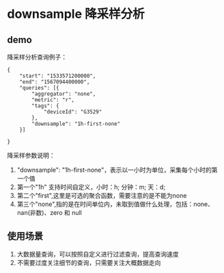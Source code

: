 # downsample 降采样分析

## demo
降采样分析查询例子：
```aidl
{
	"start": "1533571200000",
	"end": "1567094400000",
	"queries": [{
		"aggregator": "none",
		"metric": "r",
		"tags": {
			"deviceId": "G3529"
		},
		"downsample": "1h-first-none"
	}]

}
```
降采样参数说明：
1. "downsample": "1h-first-none"，表示以一小时为单位，采集每个小时的第一个值
2. 第一个"1h" 支持时间自定义，小时：h; 分钟：m; 天：d;
3. 第二个"first",这里是可选的聚合函数，需要注意的是不能为none
4. 第三个"none",指的是在时间单位内，未取到值做什么处理，包括：none、nan(非数)、zero 和 null


## 使用场景
1. 大数据量查询，可以按照自定义进行过滤查询，提高查询速度
2. 不需要过度关注细节的查询，只需要关注大概数据走向
